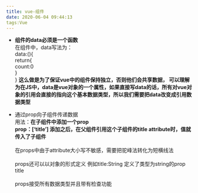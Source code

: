 ```yaml
---
title: vue-组件
date: 2020-06-04 09:44:13
tags:Vue
---
```

* **组件的data必须是一个函数**
</br>在组件中，data写法为：
</br>data:(){</br>
  return{</br>
  	count:0</br>
  	}
</br>}
**这么做是为了保证vue中的组件保持独立，否则他们会共享数据， 可以理解为在JS中，data是vue对象的一个属性，如果直接写data的话，所有对vue对象的引用会直接的指向这个基本数据类型，所以我们需要把data改变成引用数据类型**

* 通过prop向子组件传递数据
</br>用法：**在子组件中添加一个prop</br>
prop：[‘title’] 添加之后，在父组件引用这个子组件的title attribute时，值就传入了子组件**
</br></br>在props中由于attribute大小写不敏感，需要把驼峰法转化为短横线法
</br></br>props还可以以对象的形式定义 例如title:String
定义了类型为string的prop title
</br></br>props接受所有数据类型并且带有检查功能

